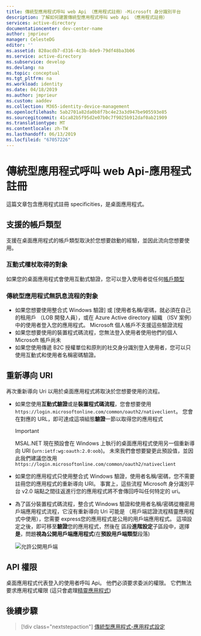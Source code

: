 ```yaml
---
title: 傳統型應用程式呼叫 web Api （應用程式註冊）-Microsoft 身分識別平台
description: 了解如何建置傳統型應用程式呼叫 web Api （應用程式註冊）
services: active-directory
documentationcenter: dev-center-name
author: jmprieur
manager: CelesteDG
editor: ''
ms.assetid: 820acdb7-d316-4c3b-8de9-79df48ba3b06
ms.service: active-directory
ms.subservice: develop
ms.devlang: na
ms.topic: conceptual
ms.tgt_pltfrm: na
ms.workload: identity
ms.date: 04/18/2019
ms.author: jmprieur
ms.custom: aaddev
ms.collection: M365-identity-device-management
ms.openlocfilehash: 5ab2701a82da0b8f7bc4e23a3d947be905593e85
ms.sourcegitcommit: 41ca82b5f95d2e07b0c7f9025b912daf0ab21909
ms.translationtype: MT
ms.contentlocale: zh-TW
ms.lasthandoff: 06/13/2019
ms.locfileid: "67057226"
---
```

# <a name="desktop-app-that-calls-web-apis---app-registration"></a>傳統型應用程式呼叫 web Api-應用程式註冊

這篇文章包含應用程式註冊 specificities，是桌面應用程式。

## <a name="supported-accounts-types"></a>支援的帳戶類型

支援在桌面應用程式的帳戶類型取決於您想要啟動的經驗，並因此流向您想要使用。

### <a name="audience-for-interactive-token-acquisition"></a>互動式權杖取得的對象

如果您的桌面應用程式會使用互動式驗證，您可以登入使用者從任何[帳戶類型](quickstart-register-app.md#register-a-new-application-using-the-azure-portal)

### <a name="audience-for-desktop-app-silent-flows"></a>傳統型應用程式無訊息流程的對象

- 如果您想要使用整合式 Windows 驗證] 或 [使用者名稱/密碼，就必須在自己的租用戶 （LOB 開發人員），或在 Azure Active directory 組織 （ISV 案例） 中的使用者登入您的應用程式。 Microsoft 個人帳戶不支援這些驗證流程
- 如果您想要使用的裝置程式碼流程，您無法登入使用者使用他們的個人 Microsoft 帳戶尚未
- 如果您使用傳遞 B2C 授權單位和原則的社交身分識別登入使用者，您可以只使用互動式和使用者名稱密碼驗證。

## <a name="redirect-uris"></a>重新導向 URI

再次重新導向 Uri 以用於桌面應用程式將取決於您想要使用的流程。

- 如果您使用**互動式驗證**或是**裝置程式碼流程**，您會想要使用`https://login.microsoftonline.com/common/oauth2/nativeclient`。 您會在對應的 URL，即可達成這項組態**驗證**一節以取得您的應用程式
  
  > [!IMPORTANT]
  > MSAL.NET 現在預設會在 Windows 上執行的桌面應用程式使用另一個重新導向 URI (`urn:ietf:wg:oauth:2.0:oob`)。 未來我們會想要變更此預設值，並因此我們建議您改用 `https://login.microsoftonline.com/common/oauth2/nativeclient`

- 如果您的應用程式只使用整合式 Windows 驗證，使用者名稱/密碼，您不需要註冊您的應用程式的重新導向 URI。 事實上，這些流程 Microsoft 身分識別平台 v2.0 端點之間往返進行您的應用程式將不會傳回呼叫任何特定的 uri。 
- 為了區分裝置程式碼流程，整合式 Windows 驗證和使用者名稱/密碼從機密用戶端應用程式流程，它沒有重新導向 Uri 可能是 （用戶端認證流程精靈應用程式中使用），您需要 express您的應用程式是公用的用戶端應用程式。 這項設定之後，即可移至**驗證**您的應用程式，然後在  區段**進階設定**子區段中，選擇 **是**，問題**視為公開用戶端應用程式**(在**預設用戶端類型**段落)

  ![允許公開用戶端](media/scenarios/default-client-type.png)

## <a name="api-permissions"></a>API 權限

桌面應用程式代表登入的使用者呼叫 Api。 他們必須要求委派的權限。 它們無法要求應用程式權限 (這只會處理[精靈應用程式](scenario-daemon-overview.md))

## <a name="next-steps"></a>後續步驟

> [!div class="nextstepaction"]
> [傳統型應用程式-應用程式設定](scenario-desktop-app-configuration.md)
